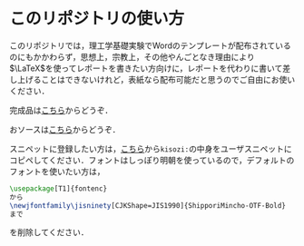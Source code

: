 # このリポジトリの使い方

このリポジトリでは，理工学基礎実験でWordのテンプレートが配布されているのにもかかわらず，思想上，宗教上，その他やんごとなき理由により$\LaTeX$を使ってレポートを書きたい方向けに，レポートを代わりに書いて差し上げることはできないけれど，表紙なら配布可能だと思うのでご自由にお使いください．

完成品は[こちら](https://github.com/harry-keio-univ/kisozi/blob/master/mytemp.pdf)からどうぞ．

おソースは[こちら](https://github.com/harry-keio-univ/kisozi/blob/master/mytemp.tex)からどうぞ．

スニペットに登録したい方は，[こちら](https://github.com/harry-keio-univ/kisozi/blob/master/for_snippet.jsonc)から```kisozi:```の中身をユーザスニペットにコピペしてください．フォントはしっぽり明朝を使っているので，デフォルトのフォントを使いたい方は，
```tex
\usepackage[T1]{fontenc}
から
\newjfontfamily\jisninety[CJKShape=JIS1990]{ShipporiMincho-OTF-Bold}
まで
```
を削除してください．